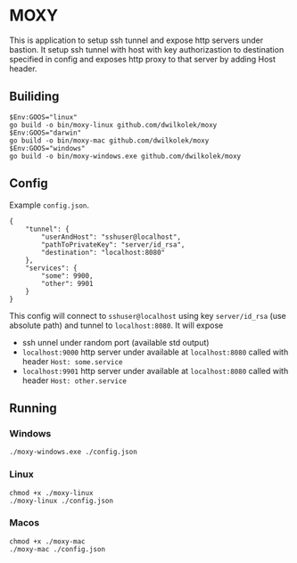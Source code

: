 # MOXY
This is application to setup ssh tunnel and expose http servers under bastion.
It setup ssh tunnel with host with key authorizastion to destination specified in config and exposes http proxy to that server by adding Host header.

## Builiding
```
$Env:GOOS="linux"
go build -o bin/moxy-linux github.com/dwilkolek/moxy
$Env:GOOS="darwin"
go build -o bin/moxy-mac github.com/dwilkolek/moxy 
$Env:GOOS="windows"
go build -o bin/moxy-windows.exe github.com/dwilkolek/moxy 
```

## Config
Example `config.json`.
```
{
    "tunnel": {
        "userAndHost": "sshuser@localhost",
        "pathToPrivateKey": "server/id_rsa",
        "destination": "localhost:8080"
    },
    "services": {
        "some": 9900,
        "other": 9901
    }
}
```
This config will connect to `sshuser@localhost` using key `server/id_rsa` (use absolute path) and tunnel to `localhost:8080`.
It will expose 
- ssh unnel under random port (available std output)
- `localhost:9000` http server under available at `localhost:8080` called with header `Host: some.service`
- `localhost:9901` http server under available at `localhost:8080` called with header `Host: other.service`


## Running
### Windows
```
./moxy-windows.exe ./config.json
```
### Linux
```
chmod +x ./moxy-linux
./moxy-linux ./config.json
```
### Macos
```
chmod +x ./moxy-mac
./moxy-mac ./config.json
```
